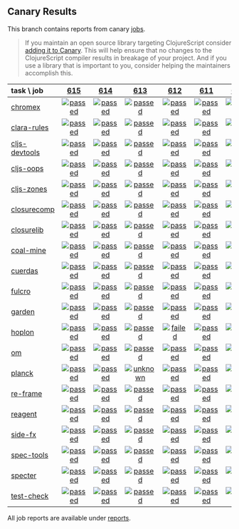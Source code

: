 ## Canary Results

This branch contains reports from canary [jobs](https://github.com/cljs-oss/canary/tree/jobs).

> If you maintain an open source library targeting ClojureScript consider [adding it to Canary](https://github.com/cljs-oss/canary/tree/master#how-to-participate). This will help ensure that no changes to the ClojureScript compiler results in breakage of your project. And if you use a library that is important to you, consider helping the maintainers accomplish this.

[//]: # (begin_overview_table)

| task \ job | <a href="reports/2018/10/11/job-000615-1.10.424-6eedd0a" title="job #615 finished on 2018-10-11">615</a> | <a href="reports/2018/10/10/job-000614-1.10.424-6eedd0a" title="job #614 finished on 2018-10-10">614</a> | <a href="reports/2018/10/09/job-000613-1.10.424-6eedd0a" title="job #613 finished on 2018-10-09">613</a> | <a href="reports/2018/10/08/job-000612-1.10.424-6eedd0a" title="job #612 finished on 2018-10-08">612</a> | <a href="reports/2018/10/07/job-000611-1.10.424-6eedd0a" title="job #611 finished on 2018-10-07">611</a> | <a href="reports/2018/10/06/job-000610-1.10.425-46c5497" title="job #610 finished on 2018-10-06">610</a> | <a href="reports/2018/10/06/job-000609-1.10.466-b15d302" title="job #609 finished on 2018-10-06">609</a> | <a href="reports/2018/10/06/job-000608-1.10.467-1d34f08" title="job #608 finished on 2018-10-06">608</a> | <a href="reports/2018/10/06/job-000607-1.10.424-6eedd0a" title="job #607 finished on 2018-10-06">607</a> | <a href="reports/2018/10/05/job-000605-1.10.425-452a24b" title="job #605 finished on 2018-10-05">605</a> |
| :--- | :---: | :---: | :---: | :---: | :---: | :---: | :---: | :---: | :---: | :---: |
| [chromex](https://github.com/binaryage/chromex) | <a href="reports/2018/10/11/job-000615-1.10.424-6eedd0a#-chromex"><img title="passed" src="http://box.binaryage.com/s-passed.svg"><a> | <a href="reports/2018/10/10/job-000614-1.10.424-6eedd0a#-chromex"><img title="passed" src="http://box.binaryage.com/s-passed.svg"><a> | <a href="reports/2018/10/09/job-000613-1.10.424-6eedd0a#-chromex"><img title="passed" src="http://box.binaryage.com/s-passed.svg"><a> | <a href="reports/2018/10/08/job-000612-1.10.424-6eedd0a#-chromex"><img title="passed" src="http://box.binaryage.com/s-passed.svg"><a> | <a href="reports/2018/10/07/job-000611-1.10.424-6eedd0a#-chromex"><img title="passed" src="http://box.binaryage.com/s-passed.svg"><a> | <a href="reports/2018/10/06/job-000610-1.10.425-46c5497#-chromex"><img title="passed" src="http://box.binaryage.com/s-passed.svg"><a> | <a href="reports/2018/10/06/job-000609-1.10.466-b15d302#-chromex"><img title="passed" src="http://box.binaryage.com/s-passed.svg"><a> | <a href="reports/2018/10/06/job-000608-1.10.467-1d34f08#-chromex"><img title="passed" src="http://box.binaryage.com/s-passed.svg"><a> | <a href="reports/2018/10/06/job-000607-1.10.424-6eedd0a#-chromex"><img title="passed" src="http://box.binaryage.com/s-passed.svg"><a> | <a href="reports/2018/10/05/job-000605-1.10.425-452a24b#-chromex"><img title="passed" src="http://box.binaryage.com/s-passed.svg"><a> |
| [clara-rules](https://github.com/cerner/clara-rules) | <a href="reports/2018/10/11/job-000615-1.10.424-6eedd0a#-clara-rules"><img title="passed" src="http://box.binaryage.com/s-passed.svg"><a> | <a href="reports/2018/10/10/job-000614-1.10.424-6eedd0a#-clara-rules"><img title="passed" src="http://box.binaryage.com/s-passed.svg"><a> | <a href="reports/2018/10/09/job-000613-1.10.424-6eedd0a#-clara-rules"><img title="passed" src="http://box.binaryage.com/s-passed.svg"><a> | <a href="reports/2018/10/08/job-000612-1.10.424-6eedd0a#-clara-rules"><img title="passed" src="http://box.binaryage.com/s-passed.svg"><a> | <a href="reports/2018/10/07/job-000611-1.10.424-6eedd0a#-clara-rules"><img title="passed" src="http://box.binaryage.com/s-passed.svg"><a> | <a href="reports/2018/10/06/job-000610-1.10.425-46c5497#-clara-rules"><img title="passed" src="http://box.binaryage.com/s-passed.svg"><a> | <a href="reports/2018/10/06/job-000609-1.10.466-b15d302#-clara-rules"><img title="passed" src="http://box.binaryage.com/s-passed.svg"><a> | <a href="reports/2018/10/06/job-000608-1.10.467-1d34f08#-clara-rules"><img title="passed" src="http://box.binaryage.com/s-passed.svg"><a> | <a href="reports/2018/10/06/job-000607-1.10.424-6eedd0a#-clara-rules"><img title="passed" src="http://box.binaryage.com/s-passed.svg"><a> | <a href="reports/2018/10/05/job-000605-1.10.425-452a24b#-clara-rules"><img title="passed" src="http://box.binaryage.com/s-passed.svg"><a> |
| [cljs-devtools](https://github.com/binaryage/cljs-devtools) | <a href="reports/2018/10/11/job-000615-1.10.424-6eedd0a#-cljs-devtools"><img title="passed" src="http://box.binaryage.com/s-passed.svg"><a> | <a href="reports/2018/10/10/job-000614-1.10.424-6eedd0a#-cljs-devtools"><img title="passed" src="http://box.binaryage.com/s-passed.svg"><a> | <a href="reports/2018/10/09/job-000613-1.10.424-6eedd0a#-cljs-devtools"><img title="passed" src="http://box.binaryage.com/s-passed.svg"><a> | <a href="reports/2018/10/08/job-000612-1.10.424-6eedd0a#-cljs-devtools"><img title="passed" src="http://box.binaryage.com/s-passed.svg"><a> | <a href="reports/2018/10/07/job-000611-1.10.424-6eedd0a#-cljs-devtools"><img title="passed" src="http://box.binaryage.com/s-passed.svg"><a> | <a href="reports/2018/10/06/job-000610-1.10.425-46c5497#-cljs-devtools"><img title="passed" src="http://box.binaryage.com/s-passed.svg"><a> | <a href="reports/2018/10/06/job-000609-1.10.466-b15d302#-cljs-devtools"><img title="failed" src="http://box.binaryage.com/s-failed.svg"><a> | <a href="reports/2018/10/06/job-000608-1.10.467-1d34f08#-cljs-devtools"><img title="failed" src="http://box.binaryage.com/s-failed.svg"><a> | <a href="reports/2018/10/06/job-000607-1.10.424-6eedd0a#-cljs-devtools"><img title="passed" src="http://box.binaryage.com/s-passed.svg"><a> | <a href="reports/2018/10/05/job-000605-1.10.425-452a24b#-cljs-devtools"><img title="passed" src="http://box.binaryage.com/s-passed.svg"><a> |
| [cljs-oops](https://github.com/binaryage/cljs-oops) | <a href="reports/2018/10/11/job-000615-1.10.424-6eedd0a#-cljs-oops"><img title="passed" src="http://box.binaryage.com/s-passed.svg"><a> | <a href="reports/2018/10/10/job-000614-1.10.424-6eedd0a#-cljs-oops"><img title="passed" src="http://box.binaryage.com/s-passed.svg"><a> | <a href="reports/2018/10/09/job-000613-1.10.424-6eedd0a#-cljs-oops"><img title="passed" src="http://box.binaryage.com/s-passed.svg"><a> | <a href="reports/2018/10/08/job-000612-1.10.424-6eedd0a#-cljs-oops"><img title="passed" src="http://box.binaryage.com/s-passed.svg"><a> | <a href="reports/2018/10/07/job-000611-1.10.424-6eedd0a#-cljs-oops"><img title="passed" src="http://box.binaryage.com/s-passed.svg"><a> | <a href="reports/2018/10/06/job-000610-1.10.425-46c5497#-cljs-oops"><img title="passed" src="http://box.binaryage.com/s-passed.svg"><a> | <a href="reports/2018/10/06/job-000609-1.10.466-b15d302#-cljs-oops"><img title="passed" src="http://box.binaryage.com/s-passed.svg"><a> | <a href="reports/2018/10/06/job-000608-1.10.467-1d34f08#-cljs-oops"><img title="failed" src="http://box.binaryage.com/s-failed.svg"><a> | <a href="reports/2018/10/06/job-000607-1.10.424-6eedd0a#-cljs-oops"><img title="passed" src="http://box.binaryage.com/s-passed.svg"><a> | <a href="reports/2018/10/05/job-000605-1.10.425-452a24b#-cljs-oops"><img title="passed" src="http://box.binaryage.com/s-passed.svg"><a> |
| [cljs-zones](https://github.com/binaryage/cljs-zones) | <a href="reports/2018/10/11/job-000615-1.10.424-6eedd0a#-cljs-zones"><img title="passed" src="http://box.binaryage.com/s-passed.svg"><a> | <a href="reports/2018/10/10/job-000614-1.10.424-6eedd0a#-cljs-zones"><img title="passed" src="http://box.binaryage.com/s-passed.svg"><a> | <a href="reports/2018/10/09/job-000613-1.10.424-6eedd0a#-cljs-zones"><img title="passed" src="http://box.binaryage.com/s-passed.svg"><a> | <a href="reports/2018/10/08/job-000612-1.10.424-6eedd0a#-cljs-zones"><img title="passed" src="http://box.binaryage.com/s-passed.svg"><a> | <a href="reports/2018/10/07/job-000611-1.10.424-6eedd0a#-cljs-zones"><img title="passed" src="http://box.binaryage.com/s-passed.svg"><a> | <a href="reports/2018/10/06/job-000610-1.10.425-46c5497#-cljs-zones"><img title="passed" src="http://box.binaryage.com/s-passed.svg"><a> | <a href="reports/2018/10/06/job-000609-1.10.466-b15d302#-cljs-zones"><img title="passed" src="http://box.binaryage.com/s-passed.svg"><a> | <a href="reports/2018/10/06/job-000608-1.10.467-1d34f08#-cljs-zones"><img title="passed" src="http://box.binaryage.com/s-passed.svg"><a> | <a href="reports/2018/10/06/job-000607-1.10.424-6eedd0a#-cljs-zones"><img title="passed" src="http://box.binaryage.com/s-passed.svg"><a> | <a href="reports/2018/10/05/job-000605-1.10.425-452a24b#-cljs-zones"><img title="passed" src="http://box.binaryage.com/s-passed.svg"><a> |
| [closurecomp](https://github.com/mfikes/closurecomp) | <a href="reports/2018/10/11/job-000615-1.10.424-6eedd0a#-closurecomp"><img title="passed" src="http://box.binaryage.com/s-passed.svg"><a> | <a href="reports/2018/10/10/job-000614-1.10.424-6eedd0a#-closurecomp"><img title="passed" src="http://box.binaryage.com/s-passed.svg"><a> | <a href="reports/2018/10/09/job-000613-1.10.424-6eedd0a#-closurecomp"><img title="passed" src="http://box.binaryage.com/s-passed.svg"><a> | <a href="reports/2018/10/08/job-000612-1.10.424-6eedd0a#-closurecomp"><img title="passed" src="http://box.binaryage.com/s-passed.svg"><a> | <a href="reports/2018/10/07/job-000611-1.10.424-6eedd0a#-closurecomp"><img title="passed" src="http://box.binaryage.com/s-passed.svg"><a> | <a href="reports/2018/10/06/job-000610-1.10.425-46c5497#-closurecomp"><img title="passed" src="http://box.binaryage.com/s-passed.svg"><a> | <a href="reports/2018/10/06/job-000609-1.10.466-b15d302#-closurecomp"><img title="passed" src="http://box.binaryage.com/s-passed.svg"><a> | <a href="reports/2018/10/06/job-000608-1.10.467-1d34f08#-closurecomp"><img title="failed" src="http://box.binaryage.com/s-failed.svg"><a> | <a href="reports/2018/10/06/job-000607-1.10.424-6eedd0a#-closurecomp"><img title="passed" src="http://box.binaryage.com/s-passed.svg"><a> | <a href="reports/2018/10/05/job-000605-1.10.425-452a24b#-closurecomp"><img title="passed" src="http://box.binaryage.com/s-passed.svg"><a> |
| [closurelib](https://github.com/mfikes/closurelib) | <a href="reports/2018/10/11/job-000615-1.10.424-6eedd0a#-closurelib"><img title="passed" src="http://box.binaryage.com/s-passed.svg"><a> | <a href="reports/2018/10/10/job-000614-1.10.424-6eedd0a#-closurelib"><img title="passed" src="http://box.binaryage.com/s-passed.svg"><a> | <a href="reports/2018/10/09/job-000613-1.10.424-6eedd0a#-closurelib"><img title="passed" src="http://box.binaryage.com/s-passed.svg"><a> | <a href="reports/2018/10/08/job-000612-1.10.424-6eedd0a#-closurelib"><img title="passed" src="http://box.binaryage.com/s-passed.svg"><a> | <a href="reports/2018/10/07/job-000611-1.10.424-6eedd0a#-closurelib"><img title="passed" src="http://box.binaryage.com/s-passed.svg"><a> | <a href="reports/2018/10/06/job-000610-1.10.425-46c5497#-closurelib"><img title="passed" src="http://box.binaryage.com/s-passed.svg"><a> | <a href="reports/2018/10/06/job-000609-1.10.466-b15d302#-closurelib"><img title="passed" src="http://box.binaryage.com/s-passed.svg"><a> | <a href="reports/2018/10/06/job-000608-1.10.467-1d34f08#-closurelib"><img title="passed" src="http://box.binaryage.com/s-passed.svg"><a> | <a href="reports/2018/10/06/job-000607-1.10.424-6eedd0a#-closurelib"><img title="passed" src="http://box.binaryage.com/s-passed.svg"><a> | <a href="reports/2018/10/05/job-000605-1.10.425-452a24b#-closurelib"><img title="passed" src="http://box.binaryage.com/s-passed.svg"><a> |
| [coal-mine](https://github.com/mfikes/coal-mine) | <a href="reports/2018/10/11/job-000615-1.10.424-6eedd0a#-coal-mine"><img title="passed" src="http://box.binaryage.com/s-passed.svg"><a> | <a href="reports/2018/10/10/job-000614-1.10.424-6eedd0a#-coal-mine"><img title="passed" src="http://box.binaryage.com/s-passed.svg"><a> | <a href="reports/2018/10/09/job-000613-1.10.424-6eedd0a#-coal-mine"><img title="passed" src="http://box.binaryage.com/s-passed.svg"><a> | <a href="reports/2018/10/08/job-000612-1.10.424-6eedd0a#-coal-mine"><img title="passed" src="http://box.binaryage.com/s-passed.svg"><a> | <a href="reports/2018/10/07/job-000611-1.10.424-6eedd0a#-coal-mine"><img title="passed" src="http://box.binaryage.com/s-passed.svg"><a> | <a href="reports/2018/10/06/job-000610-1.10.425-46c5497#-coal-mine"><img title="passed" src="http://box.binaryage.com/s-passed.svg"><a> | <a href="reports/2018/10/06/job-000609-1.10.466-b15d302#-coal-mine"><img title="passed" src="http://box.binaryage.com/s-passed.svg"><a> | <a href="reports/2018/10/06/job-000608-1.10.467-1d34f08#-coal-mine"><img title="passed" src="http://box.binaryage.com/s-passed.svg"><a> | <a href="reports/2018/10/06/job-000607-1.10.424-6eedd0a#-coal-mine"><img title="failed" src="http://box.binaryage.com/s-failed.svg"><a> | <a href="reports/2018/10/05/job-000605-1.10.425-452a24b#-coal-mine"><img title="passed" src="http://box.binaryage.com/s-passed.svg"><a> |
| [cuerdas](https://github.com/funcool/cuerdas) | <a href="reports/2018/10/11/job-000615-1.10.424-6eedd0a#-cuerdas"><img title="passed" src="http://box.binaryage.com/s-passed.svg"><a> | <a href="reports/2018/10/10/job-000614-1.10.424-6eedd0a#-cuerdas"><img title="passed" src="http://box.binaryage.com/s-passed.svg"><a> | <a href="reports/2018/10/09/job-000613-1.10.424-6eedd0a#-cuerdas"><img title="passed" src="http://box.binaryage.com/s-passed.svg"><a> | <a href="reports/2018/10/08/job-000612-1.10.424-6eedd0a#-cuerdas"><img title="passed" src="http://box.binaryage.com/s-passed.svg"><a> | <a href="reports/2018/10/07/job-000611-1.10.424-6eedd0a#-cuerdas"><img title="passed" src="http://box.binaryage.com/s-passed.svg"><a> | <a href="reports/2018/10/06/job-000610-1.10.425-46c5497#-cuerdas"><img title="passed" src="http://box.binaryage.com/s-passed.svg"><a> | <a href="reports/2018/10/06/job-000609-1.10.466-b15d302#-cuerdas"><img title="passed" src="http://box.binaryage.com/s-passed.svg"><a> | <a href="reports/2018/10/06/job-000608-1.10.467-1d34f08#-cuerdas"><img title="passed" src="http://box.binaryage.com/s-passed.svg"><a> | <a href="reports/2018/10/06/job-000607-1.10.424-6eedd0a#-cuerdas"><img title="passed" src="http://box.binaryage.com/s-passed.svg"><a> | <a href="reports/2018/10/05/job-000605-1.10.425-452a24b#-cuerdas"><img title="passed" src="http://box.binaryage.com/s-passed.svg"><a> |
| [fulcro](https://github.com/fulcrologic/fulcro) | <a href="reports/2018/10/11/job-000615-1.10.424-6eedd0a#-fulcro"><img title="passed" src="http://box.binaryage.com/s-passed.svg"><a> | <a href="reports/2018/10/10/job-000614-1.10.424-6eedd0a#-fulcro"><img title="passed" src="http://box.binaryage.com/s-passed.svg"><a> | <a href="reports/2018/10/09/job-000613-1.10.424-6eedd0a#-fulcro"><img title="passed" src="http://box.binaryage.com/s-passed.svg"><a> | <a href="reports/2018/10/08/job-000612-1.10.424-6eedd0a#-fulcro"><img title="passed" src="http://box.binaryage.com/s-passed.svg"><a> | <a href="reports/2018/10/07/job-000611-1.10.424-6eedd0a#-fulcro"><img title="passed" src="http://box.binaryage.com/s-passed.svg"><a> | <a href="reports/2018/10/06/job-000610-1.10.425-46c5497#-fulcro"><img title="passed" src="http://box.binaryage.com/s-passed.svg"><a> | <a href="reports/2018/10/06/job-000609-1.10.466-b15d302#-fulcro"><img title="passed" src="http://box.binaryage.com/s-passed.svg"><a> | <a href="reports/2018/10/06/job-000608-1.10.467-1d34f08#-fulcro"><img title="passed" src="http://box.binaryage.com/s-passed.svg"><a> | <a href="reports/2018/10/06/job-000607-1.10.424-6eedd0a#-fulcro"><img title="passed" src="http://box.binaryage.com/s-passed.svg"><a> | <a href="reports/2018/10/05/job-000605-1.10.425-452a24b#-fulcro"><img title="passed" src="http://box.binaryage.com/s-passed.svg"><a> |
| [garden](https://github.com/noprompt/garden) | <a href="reports/2018/10/11/job-000615-1.10.424-6eedd0a#-garden"><img title="passed" src="http://box.binaryage.com/s-passed.svg"><a> | <a href="reports/2018/10/10/job-000614-1.10.424-6eedd0a#-garden"><img title="passed" src="http://box.binaryage.com/s-passed.svg"><a> | <a href="reports/2018/10/09/job-000613-1.10.424-6eedd0a#-garden"><img title="passed" src="http://box.binaryage.com/s-passed.svg"><a> | <a href="reports/2018/10/08/job-000612-1.10.424-6eedd0a#-garden"><img title="passed" src="http://box.binaryage.com/s-passed.svg"><a> | <a href="reports/2018/10/07/job-000611-1.10.424-6eedd0a#-garden"><img title="passed" src="http://box.binaryage.com/s-passed.svg"><a> | <a href="reports/2018/10/06/job-000610-1.10.425-46c5497#-garden"><img title="passed" src="http://box.binaryage.com/s-passed.svg"><a> | <a href="reports/2018/10/06/job-000609-1.10.466-b15d302#-garden"><img title="passed" src="http://box.binaryage.com/s-passed.svg"><a> | <a href="reports/2018/10/06/job-000608-1.10.467-1d34f08#-garden"><img title="passed" src="http://box.binaryage.com/s-passed.svg"><a> | <a href="reports/2018/10/06/job-000607-1.10.424-6eedd0a#-garden"><img title="passed" src="http://box.binaryage.com/s-passed.svg"><a> | <a href="reports/2018/10/05/job-000605-1.10.425-452a24b#-garden"><img title="passed" src="http://box.binaryage.com/s-passed.svg"><a> |
| [hoplon](https://github.com/hoplon/hoplon) | <a href="reports/2018/10/11/job-000615-1.10.424-6eedd0a#-hoplon"><img title="passed" src="http://box.binaryage.com/s-passed.svg"><a> | <a href="reports/2018/10/10/job-000614-1.10.424-6eedd0a#-hoplon"><img title="passed" src="http://box.binaryage.com/s-passed.svg"><a> | <a href="reports/2018/10/09/job-000613-1.10.424-6eedd0a#-hoplon"><img title="passed" src="http://box.binaryage.com/s-passed.svg"><a> | <a href="reports/2018/10/08/job-000612-1.10.424-6eedd0a#-hoplon"><img title="failed" src="http://box.binaryage.com/s-failed.svg"><a> | <a href="reports/2018/10/07/job-000611-1.10.424-6eedd0a#-hoplon"><img title="passed" src="http://box.binaryage.com/s-passed.svg"><a> | <a href="reports/2018/10/06/job-000610-1.10.425-46c5497#-hoplon"><img title="passed" src="http://box.binaryage.com/s-passed.svg"><a> | <a href="reports/2018/10/06/job-000609-1.10.466-b15d302#-hoplon"><img title="passed" src="http://box.binaryage.com/s-passed.svg"><a> | <a href="reports/2018/10/06/job-000608-1.10.467-1d34f08#-hoplon"><img title="passed" src="http://box.binaryage.com/s-passed.svg"><a> | <a href="reports/2018/10/06/job-000607-1.10.424-6eedd0a#-hoplon"><img title="passed" src="http://box.binaryage.com/s-passed.svg"><a> | <a href="reports/2018/10/05/job-000605-1.10.425-452a24b#-hoplon"><img title="passed" src="http://box.binaryage.com/s-passed.svg"><a> |
| [om](https://github.com/omcljs/om) | <a href="reports/2018/10/11/job-000615-1.10.424-6eedd0a#-om"><img title="passed" src="http://box.binaryage.com/s-passed.svg"><a> | <a href="reports/2018/10/10/job-000614-1.10.424-6eedd0a#-om"><img title="passed" src="http://box.binaryage.com/s-passed.svg"><a> | <a href="reports/2018/10/09/job-000613-1.10.424-6eedd0a#-om"><img title="passed" src="http://box.binaryage.com/s-passed.svg"><a> | <a href="reports/2018/10/08/job-000612-1.10.424-6eedd0a#-om"><img title="passed" src="http://box.binaryage.com/s-passed.svg"><a> | <a href="reports/2018/10/07/job-000611-1.10.424-6eedd0a#-om"><img title="passed" src="http://box.binaryage.com/s-passed.svg"><a> | <a href="reports/2018/10/06/job-000610-1.10.425-46c5497#-om"><img title="passed" src="http://box.binaryage.com/s-passed.svg"><a> | <a href="reports/2018/10/06/job-000609-1.10.466-b15d302#-om"><img title="passed" src="http://box.binaryage.com/s-passed.svg"><a> | <a href="reports/2018/10/06/job-000608-1.10.467-1d34f08#-om"><img title="passed" src="http://box.binaryage.com/s-passed.svg"><a> | <a href="reports/2018/10/06/job-000607-1.10.424-6eedd0a#-om"><img title="passed" src="http://box.binaryage.com/s-passed.svg"><a> | <a href="reports/2018/10/05/job-000605-1.10.425-452a24b#-om"><img title="passed" src="http://box.binaryage.com/s-passed.svg"><a> |
| [planck](https://github.com/planck-repl/planck) | <a href="reports/2018/10/11/job-000615-1.10.424-6eedd0a#-planck"><img title="passed" src="http://box.binaryage.com/s-passed.svg"><a> | <a href="reports/2018/10/10/job-000614-1.10.424-6eedd0a#-planck"><img title="passed" src="http://box.binaryage.com/s-passed.svg"><a> | <a href="reports/2018/10/09/job-000613-1.10.424-6eedd0a#-planck"><img title="unknown" src="http://box.binaryage.com/s-unknown.svg"><a> | <a href="reports/2018/10/08/job-000612-1.10.424-6eedd0a#-planck"><img title="passed" src="http://box.binaryage.com/s-passed.svg"><a> | <a href="reports/2018/10/07/job-000611-1.10.424-6eedd0a#-planck"><img title="passed" src="http://box.binaryage.com/s-passed.svg"><a> | <a href="reports/2018/10/06/job-000610-1.10.425-46c5497#-planck"><img title="passed" src="http://box.binaryage.com/s-passed.svg"><a> | <a href="reports/2018/10/06/job-000609-1.10.466-b15d302#-planck"><img title="passed" src="http://box.binaryage.com/s-passed.svg"><a> | <a href="reports/2018/10/06/job-000608-1.10.467-1d34f08#-planck"><img title="passed" src="http://box.binaryage.com/s-passed.svg"><a> | <a href="reports/2018/10/06/job-000607-1.10.424-6eedd0a#-planck"><img title="passed" src="http://box.binaryage.com/s-passed.svg"><a> | <a href="reports/2018/10/05/job-000605-1.10.425-452a24b#-planck"><img title="passed" src="http://box.binaryage.com/s-passed.svg"><a> |
| [re-frame](https://github.com/Day8/re-frame) | <a href="reports/2018/10/11/job-000615-1.10.424-6eedd0a#-re-frame"><img title="passed" src="http://box.binaryage.com/s-passed.svg"><a> | <a href="reports/2018/10/10/job-000614-1.10.424-6eedd0a#-re-frame"><img title="passed" src="http://box.binaryage.com/s-passed.svg"><a> | <a href="reports/2018/10/09/job-000613-1.10.424-6eedd0a#-re-frame"><img title="passed" src="http://box.binaryage.com/s-passed.svg"><a> | <a href="reports/2018/10/08/job-000612-1.10.424-6eedd0a#-re-frame"><img title="passed" src="http://box.binaryage.com/s-passed.svg"><a> | <a href="reports/2018/10/07/job-000611-1.10.424-6eedd0a#-re-frame"><img title="passed" src="http://box.binaryage.com/s-passed.svg"><a> | <a href="reports/2018/10/06/job-000610-1.10.425-46c5497#-re-frame"><img title="passed" src="http://box.binaryage.com/s-passed.svg"><a> | <a href="reports/2018/10/06/job-000609-1.10.466-b15d302#-re-frame"><img title="passed" src="http://box.binaryage.com/s-passed.svg"><a> | <a href="reports/2018/10/06/job-000608-1.10.467-1d34f08#-re-frame"><img title="passed" src="http://box.binaryage.com/s-passed.svg"><a> | <a href="reports/2018/10/06/job-000607-1.10.424-6eedd0a#-re-frame"><img title="passed" src="http://box.binaryage.com/s-passed.svg"><a> | <a href="reports/2018/10/05/job-000605-1.10.425-452a24b#-re-frame"><img title="passed" src="http://box.binaryage.com/s-passed.svg"><a> |
| [reagent](https://github.com/reagent-project/reagent) | <a href="reports/2018/10/11/job-000615-1.10.424-6eedd0a#-reagent"><img title="passed" src="http://box.binaryage.com/s-passed.svg"><a> | <a href="reports/2018/10/10/job-000614-1.10.424-6eedd0a#-reagent"><img title="passed" src="http://box.binaryage.com/s-passed.svg"><a> | <a href="reports/2018/10/09/job-000613-1.10.424-6eedd0a#-reagent"><img title="passed" src="http://box.binaryage.com/s-passed.svg"><a> | <a href="reports/2018/10/08/job-000612-1.10.424-6eedd0a#-reagent"><img title="passed" src="http://box.binaryage.com/s-passed.svg"><a> | <a href="reports/2018/10/07/job-000611-1.10.424-6eedd0a#-reagent"><img title="passed" src="http://box.binaryage.com/s-passed.svg"><a> | <a href="reports/2018/10/06/job-000610-1.10.425-46c5497#-reagent"><img title="passed" src="http://box.binaryage.com/s-passed.svg"><a> | <a href="reports/2018/10/06/job-000609-1.10.466-b15d302#-reagent"><img title="passed" src="http://box.binaryage.com/s-passed.svg"><a> | <a href="reports/2018/10/06/job-000608-1.10.467-1d34f08#-reagent"><img title="passed" src="http://box.binaryage.com/s-passed.svg"><a> | <a href="reports/2018/10/06/job-000607-1.10.424-6eedd0a#-reagent"><img title="passed" src="http://box.binaryage.com/s-passed.svg"><a> | <a href="reports/2018/10/05/job-000605-1.10.425-452a24b#-reagent"><img title="passed" src="http://box.binaryage.com/s-passed.svg"><a> |
| [side-fx](https://github.com/cljsrn/side-fx) | <a href="reports/2018/10/11/job-000615-1.10.424-6eedd0a#-side-fx"><img title="passed" src="http://box.binaryage.com/s-passed.svg"><a> | <a href="reports/2018/10/10/job-000614-1.10.424-6eedd0a#-side-fx"><img title="passed" src="http://box.binaryage.com/s-passed.svg"><a> | <a href="reports/2018/10/09/job-000613-1.10.424-6eedd0a#-side-fx"><img title="passed" src="http://box.binaryage.com/s-passed.svg"><a> | <a href="reports/2018/10/08/job-000612-1.10.424-6eedd0a#-side-fx"><img title="passed" src="http://box.binaryage.com/s-passed.svg"><a> | <a href="reports/2018/10/07/job-000611-1.10.424-6eedd0a#-side-fx"><img title="passed" src="http://box.binaryage.com/s-passed.svg"><a> | <a href="reports/2018/10/06/job-000610-1.10.425-46c5497#-side-fx"><img title="passed" src="http://box.binaryage.com/s-passed.svg"><a> | <a href="reports/2018/10/06/job-000609-1.10.466-b15d302#-side-fx"><img title="passed" src="http://box.binaryage.com/s-passed.svg"><a> | <a href="reports/2018/10/06/job-000608-1.10.467-1d34f08#-side-fx"><img title="passed" src="http://box.binaryage.com/s-passed.svg"><a> | <a href="reports/2018/10/06/job-000607-1.10.424-6eedd0a#-side-fx"><img title="passed" src="http://box.binaryage.com/s-passed.svg"><a> | <a href="reports/2018/10/05/job-000605-1.10.425-452a24b#-side-fx"><img title="passed" src="http://box.binaryage.com/s-passed.svg"><a> |
| [spec-tools](https://github.com/metosin/spec-tools) | <a href="reports/2018/10/11/job-000615-1.10.424-6eedd0a#-spec-tools"><img title="passed" src="http://box.binaryage.com/s-passed.svg"><a> | <a href="reports/2018/10/10/job-000614-1.10.424-6eedd0a#-spec-tools"><img title="passed" src="http://box.binaryage.com/s-passed.svg"><a> | <a href="reports/2018/10/09/job-000613-1.10.424-6eedd0a#-spec-tools"><img title="passed" src="http://box.binaryage.com/s-passed.svg"><a> | <a href="reports/2018/10/08/job-000612-1.10.424-6eedd0a#-spec-tools"><img title="passed" src="http://box.binaryage.com/s-passed.svg"><a> | <a href="reports/2018/10/07/job-000611-1.10.424-6eedd0a#-spec-tools"><img title="passed" src="http://box.binaryage.com/s-passed.svg"><a> | <a href="reports/2018/10/06/job-000610-1.10.425-46c5497#-spec-tools"><img title="passed" src="http://box.binaryage.com/s-passed.svg"><a> | <a href="reports/2018/10/06/job-000609-1.10.466-b15d302#-spec-tools"><img title="passed" src="http://box.binaryage.com/s-passed.svg"><a> | <a href="reports/2018/10/06/job-000608-1.10.467-1d34f08#-spec-tools"><img title="passed" src="http://box.binaryage.com/s-passed.svg"><a> | <a href="reports/2018/10/06/job-000607-1.10.424-6eedd0a#-spec-tools"><img title="passed" src="http://box.binaryage.com/s-passed.svg"><a> | <a href="reports/2018/10/05/job-000605-1.10.425-452a24b#-spec-tools"><img title="passed" src="http://box.binaryage.com/s-passed.svg"><a> |
| [specter](https://github.com/nathanmarz/specter) | <a href="reports/2018/10/11/job-000615-1.10.424-6eedd0a#-specter"><img title="passed" src="http://box.binaryage.com/s-passed.svg"><a> | <a href="reports/2018/10/10/job-000614-1.10.424-6eedd0a#-specter"><img title="passed" src="http://box.binaryage.com/s-passed.svg"><a> | <a href="reports/2018/10/09/job-000613-1.10.424-6eedd0a#-specter"><img title="passed" src="http://box.binaryage.com/s-passed.svg"><a> | <a href="reports/2018/10/08/job-000612-1.10.424-6eedd0a#-specter"><img title="passed" src="http://box.binaryage.com/s-passed.svg"><a> | <a href="reports/2018/10/07/job-000611-1.10.424-6eedd0a#-specter"><img title="passed" src="http://box.binaryage.com/s-passed.svg"><a> | <a href="reports/2018/10/06/job-000610-1.10.425-46c5497#-specter"><img title="passed" src="http://box.binaryage.com/s-passed.svg"><a> | <a href="reports/2018/10/06/job-000609-1.10.466-b15d302#-specter"><img title="passed" src="http://box.binaryage.com/s-passed.svg"><a> | <a href="reports/2018/10/06/job-000608-1.10.467-1d34f08#-specter"><img title="passed" src="http://box.binaryage.com/s-passed.svg"><a> | <a href="reports/2018/10/06/job-000607-1.10.424-6eedd0a#-specter"><img title="passed" src="http://box.binaryage.com/s-passed.svg"><a> | <a href="reports/2018/10/05/job-000605-1.10.425-452a24b#-specter"><img title="passed" src="http://box.binaryage.com/s-passed.svg"><a> |
| [test-check](https://github.com/clojure/test.check) | <a href="reports/2018/10/11/job-000615-1.10.424-6eedd0a#-test-check"><img title="passed" src="http://box.binaryage.com/s-passed.svg"><a> | <a href="reports/2018/10/10/job-000614-1.10.424-6eedd0a#-test-check"><img title="passed" src="http://box.binaryage.com/s-passed.svg"><a> | <a href="reports/2018/10/09/job-000613-1.10.424-6eedd0a#-test-check"><img title="passed" src="http://box.binaryage.com/s-passed.svg"><a> | <a href="reports/2018/10/08/job-000612-1.10.424-6eedd0a#-test-check"><img title="passed" src="http://box.binaryage.com/s-passed.svg"><a> | <a href="reports/2018/10/07/job-000611-1.10.424-6eedd0a#-test-check"><img title="passed" src="http://box.binaryage.com/s-passed.svg"><a> | <a href="reports/2018/10/06/job-000610-1.10.425-46c5497#-test-check"><img title="passed" src="http://box.binaryage.com/s-passed.svg"><a> | <a href="reports/2018/10/06/job-000609-1.10.466-b15d302#-test-check"><img title="passed" src="http://box.binaryage.com/s-passed.svg"><a> | <a href="reports/2018/10/06/job-000608-1.10.467-1d34f08#-test-check"><img title="passed" src="http://box.binaryage.com/s-passed.svg"><a> | <a href="reports/2018/10/06/job-000607-1.10.424-6eedd0a#-test-check"><img title="passed" src="http://box.binaryage.com/s-passed.svg"><a> | <a href="reports/2018/10/05/job-000605-1.10.425-452a24b#-test-check"><img title="passed" src="http://box.binaryage.com/s-passed.svg"><a> |

[//]: # (end_overview_table)

All job reports are available under [reports](reports).
